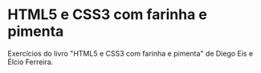 # HTML5 e CSS3 com farinha e pimenta
Exercícios do livro "HTML5 e CSS3 com farinha e pimenta" de Diego Eis e Élcio Ferreira.
